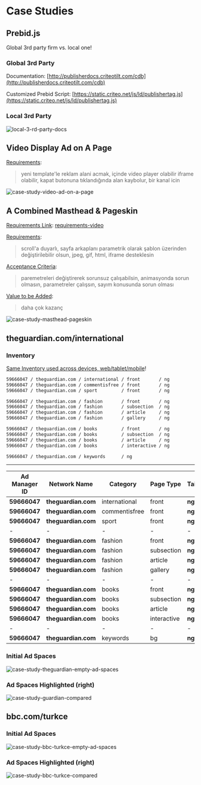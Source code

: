# Case Studies

## Prebid.js

Global 3rd party firm vs. local one!

### Global 3rd Party

Documentation: [http://publisherdocs.criteotilt.com/cdb](http://publisherdocs.criteotilt.com/cdb)

Customized Prebid Script: [https://static.criteo.net/js/ld/publishertag.js](https://static.criteo.net/js/ld/publishertag.js)

### Local 3rd Party

![local-3-rd-party-docs](images/case-study-prebid-docs.jpg)

## Video Display Ad on A Page

<u>Requirements</u>:

> yeni template'le reklam alani acmak, içinde video player olabilir iframe olabilir, kapat butonuna tıklandığında alan kaybolur, bir kanal icin

![case-study-video-ad-on-a-page](images/case-study-video-ad-on-a-page.jpg)

## A Combined Masthead & Pageskin

<u>Requirements Link</u>: [requirements-video](images/case-study-a-combined-masthead-pageskin.mov)

<u>Requirements</u>:

> scroll'a duyarlı, sayfa arkaplanı parametrik olarak şablon üzerinden değiştirilebilir olsun, jpeg, gif, html, iframe desteklesin

<u>Acceptance Criteria</u>:

> paremetreleri değiştirerek sorunsuz çalışabilsin, animasyonda sorun olmasın, parametreler çalışsın, sayım konusunda sorun olması

<u>Value to be Added</u>:

> daha çok kazanç

![case-study-masthead-pageskin](images/case-study-masthead-pageskin.jpg)

## theguardian.com/international

### Inventory

<u>Same Inventory used across devices, web/tablet/mobile</u>!

```bash
59666047 / theguardian.com / international / front       / ng
59666047 / theguardian.com / commentisfree / front       / ng
59666047 / theguardian.com / sport         / front       / ng

59666047 / theguardian.com / fashion       / front       / ng
59666047 / theguardian.com / fashion       / subsection  / ng
59666047 / theguardian.com / fashion       / article     / ng
59666047 / theguardian.com / fashion       / gallery     / ng

59666047 / theguardian.com / books         / front       / ng
59666047 / theguardian.com / books         / subsection  / ng
59666047 / theguardian.com / books         / article     / ng
59666047 / theguardian.com / books         / interactive / ng

59666047 / theguardian.com / keywords      / ng
```

----

| Ad Manager ID | Network Name        | Category      | Page Type   | Tail   |
| ------------- | ------------------- | ------------- | ----------- | ------ |
| **59666047**  | **theguardian.com** | international | front       | **ng** |
| **59666047**  | **theguardian.com** | commentisfree | front       | **ng** |
| **59666047**  | **theguardian.com** | sport         | front       | **ng** |
| -             | -                   | -             | -           | -      |
| **59666047**  | **theguardian.com** | fashion       | front       | **ng** |
| **59666047**  | **theguardian.com** | fashion       | subsection  | **ng** |
| **59666047**  | **theguardian.com** | fashion       | article     | **ng** |
| **59666047**  | **theguardian.com** | fashion       | gallery     | **ng** |
| -             | -                   | -             | -           | -      |
| **59666047**  | **theguardian.com** | books         | front       | **ng** |
| **59666047**  | **theguardian.com** | books         | subsection  | **ng** |
| **59666047**  | **theguardian.com** | books         | article     | **ng** |
| **59666047**  | **theguardian.com** | books         | interactive | **ng** |
| -             | -                   | -             | -           | -      |
| **59666047**  | **theguardian.com** | keywords      | bg          | **ng** |

### Initial Ad Spaces

![case-study-theguardian-empty-ad-spaces](images/case-study-theguardian-empty-ad-spaces.jpg)

### Ad Spaces Highlighted (right)

![case-study-guardian-compared](images/case-study-guardian-compared.jpg)

## bbc.com/turkce

### Initial Ad Spaces

![case-study-bbc-turkce-empty-ad-spaces](images/case-study-bbc-turkce-empty-ad-spaces.jpg)

### Ad Spaces Highlighted (right)

![case-study-bbc-turkce-compared](images/case-study-bbc-turkce-compared.jpg)